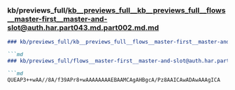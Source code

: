 ### kb/previews_full/kb__previews_full__kb__previews_full__flows__master-first__master-and-slot@auth.har.part043.md.part002.md.md

```md
### kb/previews_full/kb__previews_full__flows__master-first__master-and-slot@auth.har.part043.md.part002.md

```md
### kb/previews_full/flows__master-first__master-and-slot@auth.har.part043.md (part 002)

```md
QUEAP3++wAA//8A/f39APr8+wAAAAAAAAEBAAMCAgAHBgcA/Pz8AAICAwADAwAAAgICA
```

```

```

```
